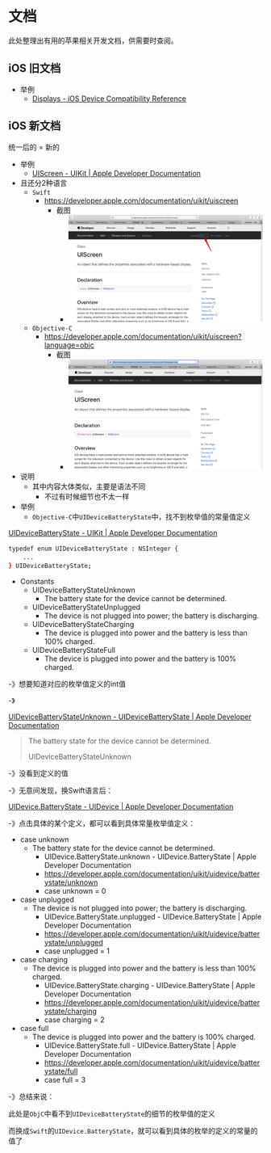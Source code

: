 # 文档

此处整理出有用的苹果相关开发文档，供需要时查阅。

## iOS 旧文档

* 举例
  * [Displays - iOS Device Compatibility Reference](https://developer.apple.com/library/archive/documentation/DeviceInformation/Reference/iOSDeviceCompatibility/Displays/Displays.html)

## iOS 新文档
统一后的 = 新的
* 举例
  * [UIScreen - UIKit | Apple Developer Documentation](https://developer.apple.com/documentation/uikit/uiscreen)
* 且还分2种语言
  * `Swift`
    * https://developer.apple.com/documentation/uikit/uiscreen
      * 截图
        * ![ios_doc_uiscreen_swift](../assets/img/ios_doc_uiscreen_swift.png)
  * `Objective-C`
    * https://developer.apple.com/documentation/uikit/uiscreen?language=objc
      * 截图
        * ![ios_doc_uiscreen_objc](../assets/img/ios_doc_uiscreen_objc.png)
* 说明
  * 其中内容大体类似，主要是语法不同
    * 不过有时候细节也不太一样
* 举例
    * `Objective-C`中`UIDeviceBatteryState`中，找不到枚举值的常量值定义

[UIDeviceBatteryState - UIKit | Apple Developer Documentation](https://developer.apple.com/documentation/uikit/uidevicebatterystate?language=objc)

```bash
typedef enum UIDeviceBatteryState : NSInteger {
    ...
} UIDeviceBatteryState;
```

* Constants
  * UIDeviceBatteryStateUnknown
    * The battery state for the device cannot be determined.
  * UIDeviceBatteryStateUnplugged
    * The device is not plugged into power; the battery is discharging.
  * UIDeviceBatteryStateCharging
    * The device is plugged into power and the battery is less than 100% charged.
  * UIDeviceBatteryStateFull
    * The device is plugged into power and the battery is 100% charged.

-》想要知道对应的枚举值定义的int值

-》

[UIDeviceBatteryStateUnknown - UIDeviceBatteryState | Apple Developer Documentation](https://developer.apple.com/documentation/uikit/uidevicebatterystate/uidevicebatterystateunknown?language=objc)

> The battery state for the device cannot be determined.
> 
>   UIDeviceBatteryStateUnknown

-》没看到定义的值

-》无意间发现，换Swift语言后：

[UIDevice.BatteryState - UIDevice | Apple Developer Documentation](https://developer.apple.com/documentation/uikit/uidevice/batterystate)

-》点击具体的某个定义，都可以看到具体常量枚举值定义：

* case unknown
  * The battery state for the device cannot be determined.
    * UIDevice.BatteryState.unknown - UIDevice.BatteryState | Apple Developer Documentation
    * https://developer.apple.com/documentation/uikit/uidevice/batterystate/unknown
    * case unknown = 0
* case unplugged
  * The device is not plugged into power; the battery is discharging.
    * UIDevice.BatteryState.unplugged - UIDevice.BatteryState | Apple Developer Documentation
    * https://developer.apple.com/documentation/uikit/uidevice/batterystate/unplugged
    * case unplugged = 1
* case charging
  * The device is plugged into power and the battery is less than 100% charged.
    * UIDevice.BatteryState.charging - UIDevice.BatteryState | Apple Developer Documentation
    * https://developer.apple.com/documentation/uikit/uidevice/batterystate/charging
    * case charging = 2
* case full
  * The device is plugged into power and the battery is 100% charged.
    * UIDevice.BatteryState.full - UIDevice.BatteryState | Apple Developer Documentation
    * https://developer.apple.com/documentation/uikit/uidevice/batterystate/full
    * case full = 3 

-》总结来说：

此处是`ObjC`中看不到`UIDeviceBatteryState`的细节的枚举值的定义

而换成`Swift`的`UIDevice.BatteryState`，就可以看到具体的枚举的定义的常量的值了

